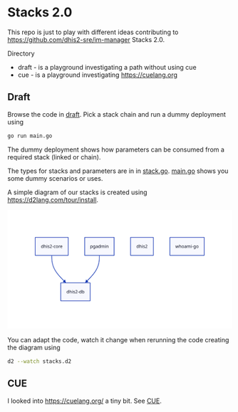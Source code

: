 # Stacks 2.0

This repo is just to play with different ideas contributing to
https://github.com/dhis2-sre/im-manager Stacks 2.0.

Directory

* draft - is a playground investigating a path without using cue
* cue - is a playground investigating https://cuelang.org

## Draft

Browse the code in [draft](./draft). Pick a stack chain and run a dummy deployment using

```sh
go run main.go
```

The dummy deployment shows how parameters can be consumed from a required stack (linked or chain).

The types for stacks and parameters are in in [stack.go](./draft/stack/stack.go).
[main.go](./draft/main.go) shows you some dummy scenarios or uses.

A simple diagram of our stacks is created using https://d2lang.com/tour/install.

![stacks](./draft/stacks.svg?raw=true "Stacks")

You can adapt the code, watch it change when rerunning the code creating the diagram using

```sh
d2 --watch stacks.d2
```

## CUE

I looked into https://cuelang.org/ a tiny bit. See [CUE](./cue/CUE.md).

